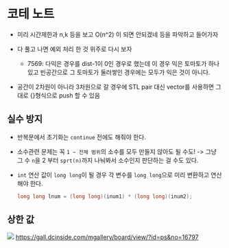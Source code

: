 # 코테 노트

- 미리 시간제한과 n,k 등을 보고 O(n^2) 이 되면 안되겠네 등을 파악하고 들어가자

- 다 풀고 나면 예외 처리 한 것 위주로 다시 보자 
	- 7569: 다익은 경우를 dist-1이 0인 경우로 했는데 이 경우 익은 토마토가 하나 있고 빈공간으로 그 토마토가 둘러쌓인 경우에는 모두가 익은 것이 아니다.

- 공간이 2차원이 아니라 3차원으로 갈 경우에 STL pair 대신 vector를 사용하면 그대로 {}형식으로 push 할 수 있음

## 실수 방지

- 반복문에서 초기화는 `continue` 전에도 해줘야 한다.
  
- 소수관련 문제는 꼭 `1 ~ 전체 범위`의 소수를 모두 만들지 않아도 될 수도!
  -> 그냥 그 수 `n`을 2 부터 `sprt(n)`까지 나눠봐서 소수인지 판단하는 걸 수도 있다.

- `int` 연산 값이 `long long`이 될 경우 각 변수를 `long long`으로 미리 변환하고 연산해야 한다.
  
  ```cpp
  long long lnum = (long long)(inum1) * (long long)(inum2);
  ```

## 상한 값

![](https://i.imgur.com/KfKDBR5.png)
https://gall.dcinside.com/mgallery/board/view/?id=ps&no=16797